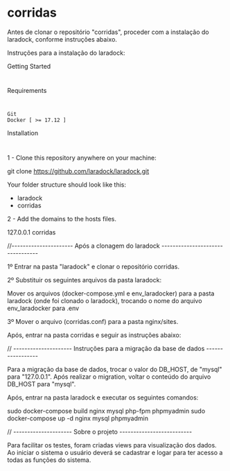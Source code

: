 # corridas

Antes de clonar o repositório "corridas", proceder com a instalação do laradock, conforme instruções abaixo.

Instruções para a instalação do laradock:

Getting Started
#
Requirements
#

    Git
    Docker [ >= 17.12 ]

Installation
#

1 - Clone this repository anywhere on your machine:

git clone https://github.com/laradock/laradock.git

Your folder structure should look like this:

* laradock
* corridas

2 - Add the domains to the hosts files.

127.0.0.1  corridas

//---------------------- Após a clonagem do laradock ---------------------------------

1º Entrar na pasta "laradock" e clonar o repositório corridas.

2º Substituir os seguintes arquivos da pasta laradock:

Mover os arquivos (docker-compose.yml e env_laradocker) para a pasta laradock (onde foi clonado o laradock), trocando o nome do arquivo env_laradocker para .env

3º Mover o arquivo (corridas.conf) para a pasta nginx/sites.

Após, entrar na pasta corridas e seguir as instruções abaixo:

// --------------------- Instruções para a migração da base de dados -----------------

Para a migração da base de dados, trocar o valor do DB_HOST, de "mysql" para "127.0.0.1". Após realizar o migration, voltar o conteúdo do arquivo DB_HOST para "mysql".

Após, entrar na pasta laradock e executar os seguintes comandos:

sudo docker-compose build nginx mysql php-fpm phpmyadmin
sudo docker-compose up -d nginx mysql phpmyadmin

// --------------------- Sobre o projeto --------------------------

Para facilitar os testes, foram criadas views para visualização dos dados.
Ao iniciar o sistema o usuário deverá se cadastrar e logar para ter acesso a todas as funções do sistema.
